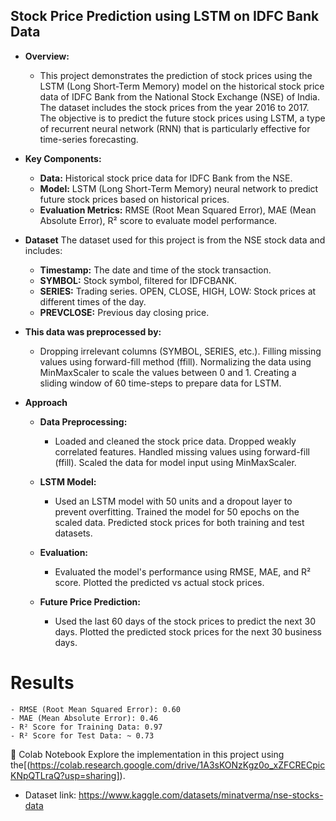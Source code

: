 ## Stock Price Prediction using LSTM on IDFC Bank Data
- **Overview:**
  - This project demonstrates the prediction of stock prices using the LSTM (Long Short-Term Memory) model on the historical stock price data of IDFC Bank from the National Stock Exchange (NSE) of India. The dataset includes the stock prices from the year 2016 to 2017. The objective is to predict the future stock prices using LSTM, a type of recurrent neural network (RNN) that is particularly effective for time-series forecasting.

- **Key Components:**
  - **Data:** Historical stock price data for IDFC Bank from the NSE.
  - **Model:** LSTM (Long Short-Term Memory) neural network to predict future stock prices based on historical prices.
  - **Evaluation Metrics:** RMSE (Root Mean Squared Error), MAE (Mean Absolute Error), R² score to evaluate model performance.
- **Dataset**
  The dataset used for this project is from the NSE stock data and includes:

  - **Timestamp:** The date and time of the stock transaction.
  - **SYMBOL:** Stock symbol, filtered for IDFCBANK.
  - **SERIES:** Trading series.
OPEN, CLOSE, HIGH, LOW: Stock prices at different times of the day.
  - **PREVCLOSE:** Previous day closing price.
- **This data was preprocessed by:**
  
  - Dropping irrelevant columns (SYMBOL, SERIES, etc.).
  Filling missing values using forward-fill method (ffill).
  Normalizing the data using MinMaxScaler to scale the values between 0 and 1.
  Creating a sliding window of 60 time-steps to prepare data for LSTM.
- **Approach**
  - **Data Preprocessing:**
  
    - Loaded and cleaned the stock price data.
  Dropped weakly correlated features.
  Handled missing values using forward-fill (ffill).
  Scaled the data for model input using MinMaxScaler.
  - **LSTM Model:**
  
    - Used an LSTM model with 50 units and a dropout layer to prevent overfitting.
  Trained the model for 50 epochs on the scaled data.
  Predicted stock prices for both training and test datasets.
  - **Evaluation:**
  
    - Evaluated the model's performance using RMSE, MAE, and R² score.
  Plotted the predicted vs actual stock prices.
  - **Future Price Prediction:**
  
    - Used the last 60 days of the stock prices to predict the next 30 days.
  Plotted the predicted stock prices for the next 30 business days.
# Results
    - RMSE (Root Mean Squared Error): 0.60
    - MAE (Mean Absolute Error): 0.46
    - R² Score for Training Data: 0.97
    - R² Score for Test Data: ~ 0.73



📓 Colab Notebook
Explore the implementation in this project using the[(https://colab.research.google.com/drive/1A3sKONzKgz0o_xZFCRECpicKNpQTLraQ?usp=sharing]).

- Dataset link: https://www.kaggle.com/datasets/minatverma/nse-stocks-data	
